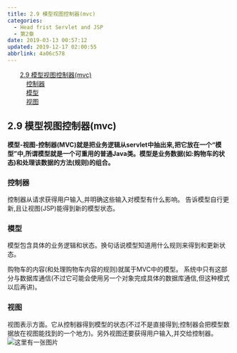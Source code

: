 ```yaml
---
title: 2.9 模型视图控制器(mvc)
categories: 
  - Head frist Servlet and JSP
  - 第2章
date: 2019-03-13 00:57:12
updated: 2019-12-17 02:00:55
abbrlink: 4a06c578
---
```

<div id='my_toc'><a href="/ReadingNotes/4a06c578/#2-9-模型视图控制器-mvc" class="header_2">2.9 模型视图控制器(mvc)</a>&nbsp;<br><a href="/ReadingNotes/4a06c578/#控制器" class="header_3">控制器</a>&nbsp;<br><a href="/ReadingNotes/4a06c578/#模型" class="header_3">模型</a>&nbsp;<br><a href="/ReadingNotes/4a06c578/#视图" class="header_3">视图</a>&nbsp;<br></div>
<style>.header_1{margin-left: 1em;}.header_2{margin-left: 2em;}.header_3{margin-left: 3em;}.header_4{margin-left: 4em;}.header_5{margin-left: 5em;}.header_6{margin-left: 6em;}</style>
<!--more-->
<script>if (navigator.platform.search('arm')==-1){document.getElementById('my_toc').style.display = 'none';}var e,p = document.getElementsByTagName('p');while (p.length>0) {e = p[0];e.parentElement.removeChild(e);}</script>

<!--end-->
## 2.9 模型视图控制器(mvc) ##
**模型-视图-控制器(MVC)就是把业务逻辑从servlet中抽出来,把它放在一个“模型”中,所谓模型就是一个可重用的普通Java类。模型是业务数据(如:购物车的状态)和处理该数据的方法(规则)的组合。**

### 控制器 ###
控制器从请求获得用户输入,并明确这些输入对模型有什么影响。
告诉模型自行更新,且让视图(JSP)能得到新的模型状态。
### 模型 ###
模型包含具体的业务逻辑和状态。换句话说模型知道用什么规则来得到和更新状态。

购物车的内容(和处理购物车内容的规则)就属于MVC中的模型。
系统中只有这部分与数据库通信(不过它可能会使用另一个对象完成具体的数据库通信,但这种模式以后再讲)。
### 视图 ###
视图表示方面。它从控制器得到模型的状态(不过不是直接得到;控制器会把模型数据放在视图能找到的一个地方)。另外视图还要获得用户输入,并交给控制器。
![这里有一张图片](https://image-1257720033.cos.ap-shanghai.myqcloud.com/blog/readbooknote/HeadFirstServletsAndJSP/Di2Zhang/mvc.png)

